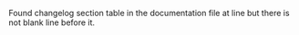 Found changelog section table in the documentation file at line but there is not blank line before it.